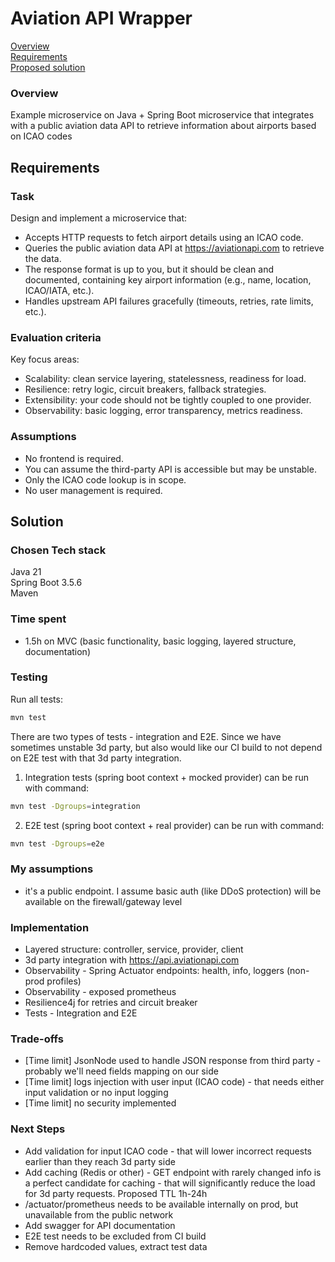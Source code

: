 # Aviation API Wrapper

[Overview](#overview)  
[Requirements](#requirements)  
[Proposed solution](#solution)


### Overview

Example microservice on Java + Spring Boot microservice that integrates with a public aviation
data API to retrieve information about airports based on ICAO codes

## Requirements
### Task

Design and implement a microservice that:
- Accepts HTTP requests to fetch airport details using an ICAO code.
- Queries the public aviation data API at https://aviationapi.com to retrieve the data.
- The response format is up to you, but it should be clean and documented,
containing key airport information (e.g., name, location, ICAO/IATA, etc.).
- Handles upstream API failures gracefully (timeouts, retries, rate limits, etc.).

### Evaluation criteria

Key focus areas:
- Scalability: clean service layering, statelessness, readiness for load.
- Resilience: retry logic, circuit breakers, fallback strategies.
- Extensibility: your code should not be tightly coupled to one provider.
- Observability: basic logging, error transparency, metrics readiness.

### Assumptions

- No frontend is required.
- You can assume the third-party API is accessible but may be unstable.
- Only the ICAO code lookup is in scope.
- No user management is required.

## Solution

### Chosen Tech stack

Java 21  
Spring Boot 3.5.6  
Maven  

### Time spent
- 1.5h on MVC (basic functionality, basic logging, layered structure, documentation)

### Testing

Run all tests:
```bash
mvn test
```

There are two types of tests - integration and E2E. Since we have sometimes unstable 3d party, but also would like our CI build to not depend on E2E test with that 3d party integration.  

1. Integration tests (spring boot context + mocked provider) can be run with command:
```bash
mvn test -Dgroups=integration
```

2. E2E test (spring boot context + real provider) can be run with command:
```bash
mvn test -Dgroups=e2e
```

### My assumptions
- it's a public endpoint. I assume basic auth (like DDoS protection) will be available on the firewall/gateway level

### Implementation
- Layered structure: controller, service, provider, client
- 3d party integration with https://api.aviationapi.com
- Observability - Spring Actuator endpoints: health, info, loggers (non-prod profiles)
- Observability - exposed prometheus
- Resilience4j for retries and circuit breaker
- Tests - Integration and E2E

### Trade-offs
- [Time limit] JsonNode used to handle JSON response from third party - probably we'll need fields mapping on our side
- [Time limit] logs injection with user input (ICAO code) - that needs either input validation or no input logging
- [Time limit] no security implemented

### Next Steps
- Add validation for input ICAO code - that will lower incorrect requests earlier than they reach 3d party side
- Add caching (Redis or other) - GET endpoint with rarely changed info is a perfect candidate for caching - that will significantly reduce the load for 3d party requests. Proposed TTL 1h-24h
- /actuator/prometheus needs to be available internally on prod, but unavailable from the public network
- Add swagger for API documentation
- E2E test needs to be excluded from CI build
- Remove hardcoded values, extract test data
